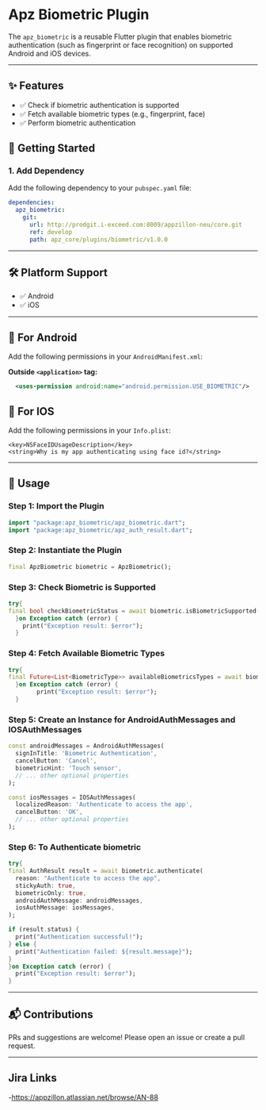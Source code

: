 #  Apz Biometric Plugin

The `apz_biometric` is a reusable Flutter plugin that enables biometric authentication (such as fingerprint or face recognition) on supported Android and iOS devices.

---

## ✨ Features

- ✅ Check if biometric authentication is supported
- ✅ Fetch available biometric types (e.g., fingerprint, face)
- ✅ Perform biometric authentication

## 🚀 Getting Started


### 1. Add Dependency

Add the following dependency to your `pubspec.yaml` file:

```yaml
dependencies:
  apz_biometric:
    git:
      url: http://prodgit.i-exceed.com:8009/appzillon-neu/core.git
      ref: develop
      path: apz_core/plugins/biometric/v1.0.0
```

---

## 🛠 Platform Support

- ✅ Android
- ✅ iOS

---

## 🔐 For Android

Add the following permissions in your `AndroidManifest.xml`:

**Outside `<application>` tag:**
```xml
  <uses-permission android:name="android.permission.USE_BIOMETRIC"/>
```

## 🔐 For IOS

Add the following permissions in your `Info.plist`:
```
<key>NSFaceIDUsageDescription</key>
<string>Why is my app authenticating using face id?</string>
```
---

## 📱 Usage

### Step 1: Import the Plugin

```dart
import "package:apz_biometric/apz_biometric.dart";
import "package:apz_biometric/apz_auth_result.dart";
```

### Step 2: Instantiate the Plugin

```dart
final ApzBiometric biometric = ApzBiometric();
```
### Step 3: Check Biometric is Supported

```dart
try{
final bool checkBiometricStatus = await biometric.isBiometricSupported();
  }on Exception catch (error) {
    print("Exception result: $error");
  } 
```
### Step 4: Fetch Available Biometric Types

```dart
try{
final Future<List<BiometricType>> availableBiometricsTypes = await biometric.fetchAvailableBiometrics();
  }on Exception catch (error) {
        print("Exception result: $error");
  } 
``` 

### Step 5: Create an Instance for AndroidAuthMessages and IOSAuthMessages

```dart
const androidMessages = AndroidAuthMessages(
  signInTitle: 'Biometric Authentication',
  cancelButton: 'Cancel',
  biometricHint: 'Touch sensor',
  // ... other optional properties
);

const iosMessages = IOSAuthMessages(
  localizedReason: 'Authenticate to access the app',
  cancelButton: 'OK',
  // ... other optional properties
);
```

### Step 6: To Authenticate biometric

```dart
try{
final AuthResult result = await biometric.authenticate(
  reason: "Authenticate to access the app",
  stickyAuth: true,
  biometricOnly: true,
  androidAuthMessage: androidMessages,
  iosAuthMessage: iosMessages,
);

if (result.status) {
  print("Authentication successful!");
} else {
  print("Authentication failed: ${result.message}");
}
}on Exception catch (error) {
  print("Exception result: $error");
} 
```

---

## 📬 Contributions

PRs and suggestions are welcome! Please open an issue or create a pull request.

---
## Jira Links
-https://appzillon.atlassian.net/browse/AN-88